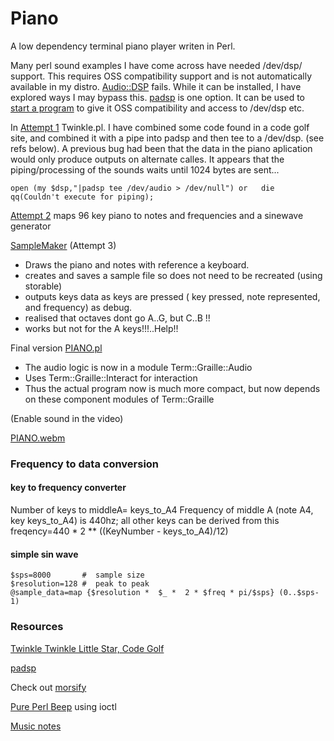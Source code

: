 # Piano

A low dependency terminal piano player writen in Perl.

Many perl sound examples I have come across have needed /dev/dsp/ support.  This requires OSS compatibility support and is not automatically available in my distro. [Audio::DSP](http://matrix.cpantesters.org/?dist=Audio-DSP+0.02) fails.   While it can be installed, I have explored ways I may bypass this. [padsp](https://linux.die.net/man/1/padsp) is one option. It can be used to [start a program](https://wiki.archlinux.org/title/PulseAudio#padsp_wrapper) to give it OSS compatibility and access to /dev/dsp etc.

In [Attempt 1](Twinkle.pl#) Twinkle.pl. I have combined some code found in a code golf site, and combined it with a pipe into padsp and then tee to a /dev/dsp. (see refs below).  A previous bug had been that the data in the piano aplication would only produce outputs on alternate calles.  It appears that the piping/processing of the sounds waits until 1024 bytes are sent...

```
open (my $dsp,"|padsp tee /dev/audio > /dev/null") or   die qq(Couldn't execute for piping);
```

[Attempt 2](Attempt%202.pl#) maps 96 key piano to notes and frequencies and a sinewave generator

[SampleMaker](SampleMaker.pl#) (Attempt 3)

* Draws the piano and notes with reference a keyboard.
* creates and saves a sample file so does not need to be recreated (using storable)
* outputs keys data as keys are pressed ( key pressed, note represented, and frequency) as debug.
* realised that octaves dont go A..G, but C..B !!
* works but not for the A keys!!!..Help!!

Final version [PIANO.pl](piano.pl)

* The audio logic is now in a module Term::Graille::Audio
* Uses Term::Graille::Interact for interaction 
* Thus the actual program now is much more compact, but now depends on these component modules of Term::Graille

(Enable sound in the video)

[PIANO.webm](https://user-images.githubusercontent.com/34284663/198387222-f1287dd5-3bb2-4718-9fbd-ef8190661580.webm?muted=false)

### Frequency to data conversion

#### key to frequency converter
Number of keys to middleA= keys_to_A4
Frequency of middle A (note A4, key keys_to_A4) is 440hz;
all other keys can be derived from this
freqency=440 * 2  ** ((KeyNumber - keys_to_A4)/12)


#### simple sin wave
```
$sps=8000       #  sample size
$resolution=128 #  peak to peak
@sample_data=map {$resolution *  $_ *  2 * $freq * pi/$sps} (0..$sps-1)
```

### Resources

[Twinkle Twinkle Little Star, Code Golf](https://codegolf.stackexchange.com/questions/272/twinkle-twinkle-little-star)

[padsp](https://unix.stackexchange.com/questions/13732/generating-random-noise-for-fun-in-dev-snd)

Check out [morsify](https://www.perlmonks.org/?node_id=1819)

[Pure Perl Beep](https://metacpan.org/pod/Audio::Beep::Linux::PP) using ioctl

[Music notes](https://en.wikipedia.org/wiki/Piano_key_frequencies)


